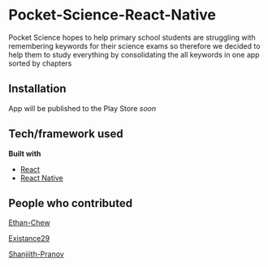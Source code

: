 # Pocket-Science-React-Native

Pocket Science hopes to help primary school students are struggling with remembering keywords for their science exams so therefore we decided to help them to study everything by consolidating the all keywords in one app sorted by chapters


## Installation
App will be published to the Play Store <i>soon</i>

## Tech/framework used
<b>Built with</b>
- [React](https://reactjs.org)
- [React Native](https://reactnative.dev)

## People who contributed
[Ethan-Chew](https://github.com/Ethan-Chew)

[Existance29](https://github.com/Existance29)

[Shanjiith-Pranov](https://github.com/Shanjiith-Pranov)

